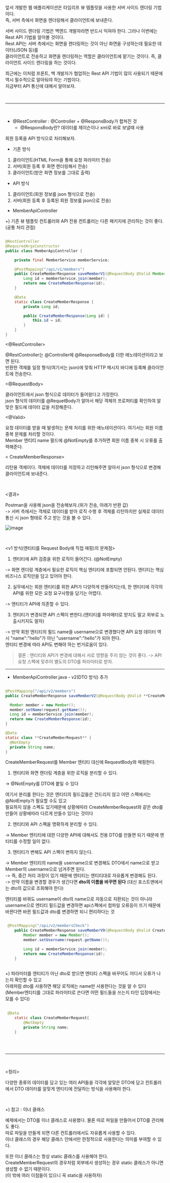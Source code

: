앞서 개발한 웹 애플리케이션은 타임리프 뷰 템플릿을 사용한 서버 사이드 렌더링 기법이다.  <br/>
즉, 서버 측에서 화면을 렌더링해서 클라이언트에 보내준다.

 

서버 사이드 렌더링 기법은 백엔드 개발자라면 반드시 익혀야 한다. 그러나 이번에는 Rest API 기법을 알아볼 것이다. <br/>
Rest API는 서버 측에서는 화면을 렌더링하는 것이 아닌 화면을 구성하는데 필요한 데이터(JSON 등)를 <br/>
클라이언트로 전송하고 화면을 렌더링하는 역할은 클라이언트에 맡기는 것이다. 즉, 클라이언트 사이드 렌더링을 하는 것이다.

 

최근에는 이처럼 프론트, 백 개발자가 협업하는 Rest API 기법이 많이 사용되기 때문에 역시 필수적으로 알아둬야 하는 기법이다. <br/>
지금부터 API 통신에 대해서 알아보자.

<br/>

---

<br/>


* @RestController : @Controller + @ResponsBody가 합쳐진 것
  * @ResponsBody란? 데이터를 제이슨이나 xml로 바로 보낼때 사용

회원 등록을 API 방식으로 처리해보자.

* 기존 방식
1. 클라이언트(HTML Form을 통해 요청 파라미터 전송)
2. 서버(회원 등록 후 화면 렌더링해서 전송)
3. 클라이언트(받은 화면 정보를 그대로 출력)

* API 방식
1. 클라이언트(회원 정보를 json 형식으로 전송)
2. 서버(회원 등록 후 등록된 회원 정보를 json으로 전송)

- MemberApiController 

+) 기존 뷰 템플릿 컨트롤러와 API 전용 컨트롤러는 다른 패키지에 관리하는 것이 좋다. (공통 처리 관점)

```java

@RestController
@RequiredArgsConstructor
public class MemberApiController {

    private final MemberService memberService;

    @PostMapping("/api/v1/members")
    public CreateMemberResponse saveMemberV1(@RequestBody @Valid Member member) {
        Long id = memberService.join(member);
        return new CreateMemberResponse(id);
    }

    @Data
    static class CreateMemberResponse {
        private Long id;

        public CreateMemberResponse(Long id) {
            this.id = id;
        }
    }
}

```

<@RestController>

@RestController는 @Controller에 @ResponseBody를 더한 애노테이션이라고 보면 된다.<br/>
반환한 객체를 일정 형식(여기서는 json)에 맞춰 HTTP 메시지 바디에 등록해 클라이언트에 전송한다.

 

<@RequestBody>

클라이언트에서 json 형식으로 데이터가 들어왔다고 가정한다.<br/>
json 형식의 데이터를 @RequetBody가 알아서 해당 객체의 프로퍼티를 확인하여 알맞은 필드에 데이터 값을 저장해준다.

 
<@Valid>

요청 데이터를 받을 때 발생하는 문제 처리를 위한 애노테이션이다. 여기서는 회원 이름 중복 문제를 처리할 것이다. <br/>
Member 엔티티 name 필드에 @NotEmpty를 추가하면 회원 이름 중복 시 오류를 출력해준다.

< CreateMemberResponse>
 
리턴용 객체이다. 객체에 데이터를 저장하고 리턴해주면 알아서 json 형식으로 변경해 클라이언트에 보내준다.
 
<br/>
 
<결과>

Postman을 사용해 json을 전송해보자.(위가 전송, 아래가 반환 값)  <br/>
-> 서버 측에서는 객체로 데이터를 받아 로직 수행 후 객체를 리턴하지만 실제로 데이터 통신 시 json 형태로 주고 받는 것을 볼 수 있다. 
 
 
![image](https://user-images.githubusercontent.com/78454649/195871967-b4065f47-cda9-4182-a2c6-a976f38faa4a.png)
 
 <br/>
  
<v1 방식(엔티티를 Request Body에 직접 매핑)의 문제점>

1. 엔티티에 API 검증을 위한 로직이 들어간다. (@NotEmpty)

-> 화면 렌더링 계층에서 필요한 로직이 핵심 엔티티에 포함되면 안된다. 엔티티는 핵심 비즈니스 로직만을 담고 있어야 한다.

2. 실무에서는 회원 엔티티를 위한 API가 다양하게 만들어지는데, 한 엔티티에 각각의 API를 위한 모든 요청 요구사항을 담기는 어렵다.

-> 엔티티가 API에 의존할 수 있다.

3. 엔티티가 변경되면 API 스펙이 변한다.(엔티티를 파마메터로 받지도 말고 외부로 노출시키지도 말자)

-> 만약 회원 엔티티의 필드 name을 username으로 변경했다면 API 요청 데이터 역시 "name":"hello"가 아닌 "username":"hello"가 되야 한다.<br/>
  엔티티 변경에 따라 API도 변해야 하는 번거로움이 있다.

> 결론 : 엔티티와 API가 변경에 대해서 서로 영향을 주지 않는 것이 좋다. -> API 요청 스펙에 맞추어 별도의 DTO를 파라미터로 받자.
  
  ---
  
  - MemberApiController.java - v2(DTO 방식) 추가
  
  ```java
  
  @PostMapping("/api/v2/members")
public CreateMemberResponse saveMemberV2(@RequestBody @Valid **CreateMemberRequest** request) {

    Member member = new Member();
    member.setName(request.getName());
    Long id = memberService.join(member);
    return new CreateMemberResponse(id);
}

@Data
static class **CreateMemberRequest** {
    @NotEmpty
    private String name;
}
  
  ```
  
  CreateMemberRequest를 Member 엔티티 대신에 RequestBody와 매핑한다.
  
  1. 엔티티와 화면 렌더링 계층을 위한 로직을 분리할 수 있다.

-> @NotEmpty를 DTO에 붙일 수 있다<br/>

 여기서 분리를 한다는 것은 엔티티의 필드값들은 건드리지 않고 어떤 스펙에서는 @NotEmpty가 필요할 수도 있고 <br/>
 필요하지 않을 스펙도 있기때문에 상황에따라 CreateMemberRequest와 같은 dto를 만들어 상황에따라 다르게 만들수 있다는 것이다

2. 엔티티와 API 스펙을 명확하게 분리할 수 있다.

-> Member 엔티티에 대한 다양한 API에 대해서도 전용 DTO를 만들면 되기 때문에 엔티티를 수정할 일이 없다.

3. 엔티티가 변해도 API 스펙이 변하지 않는다.

-> Member 엔티티의 name을 username으로 변경해도 DTO에서 name으로 받고 Member의 username으로 넘겨주면 된다. <br/>
-> 즉, 중간 처리 과정이 있기 때문에 엔티티는 엔티티대로 자유롭게 변경해도 된다. <br/>
-> 만약 이름을 변경할 경우가 생긴다면 **dto의 이름을 바꾸면 된다** (대신 포스트맨에서는 dto의 값으로 조회해야 한다)
 
 엔티티를 바꿔도 username이 dto의 name으로 자동으로 치환되는 것이 아니라 <br/>
 username으로 엔티티 필드값을 변경하면 api스펙에서 컴파일 오류등이 뜨기 때문에 바뀐다면 바뀐 필드값과 dto를 변경하면 되니 편리하다는 것
 
```java

 @PostMapping("/api/v2/membersCheck")
    public CreateMemberResponse saveMemberV9(@RequestBody @Valid CreateMemberRequest request){
        Member member = new Member();
        member.setUsername(request.getName());

        Long id = memberService.join(member);
        return new CreateMemberResponse(id);
    }
 
```

+) 파라미터를 엔티티가 아닌 dto로 받으면 엔티티 스펙을 바꾸어도 어디서 오류가 나는지 확인할 수 있고<br/>
아래처럼 dto를 사용하면 해당 로직에는 name만 사용한다는 것을 알 수 있다<br/>
(Member엔티티를 그대로 파라미터로 쓴다면 어떤 필드들을 쓰는지 타인 입장에서는 모를 수 있다)
 
```java
 
 @Data
    static class CreateMemberRequest{
        @NotEmpty
        private String name;
    }
 
```
 
 
<br/>
 
 ---
 
 <br/>
  
<정리>

다양한 종류의 데이터를 담고 있는 여러 API들을 각각에 알맞은 DTO에 담고 컨트롤러에서 DTO 데이터를 알맞게 엔티티에 전달하는 방식을 사용해야 한다.
 
<br/> 
 
+) 참고 : 이너 클래스

예제에서는 DTO를 이너 클래스로 사용했다. 물론 따로 파일을 만들어서 DTO를 관리해도 좋다. <br/>
따로 파일을 만들게 되면 다른 컨트롤러에서도 자유롭게 사용할 수 있다.  <br/>
이너 클래스의 경우 해당 클래스 안에서만 한정적으로 사용한다는 의미를 부여할 수 있다.

또한 이너 클래스는 항상 static 클래스를 사용해야 한다. <br/>
CreateMemberRequest의 경우처럼 외부에서 생성하는 경우 static 클래스가 아니면 생성할 수 없기 때문이다.  <br/>
(이 밖에 여러 이점들이 있으니 꼭 static을 사용하자) 
 
 <br/>
